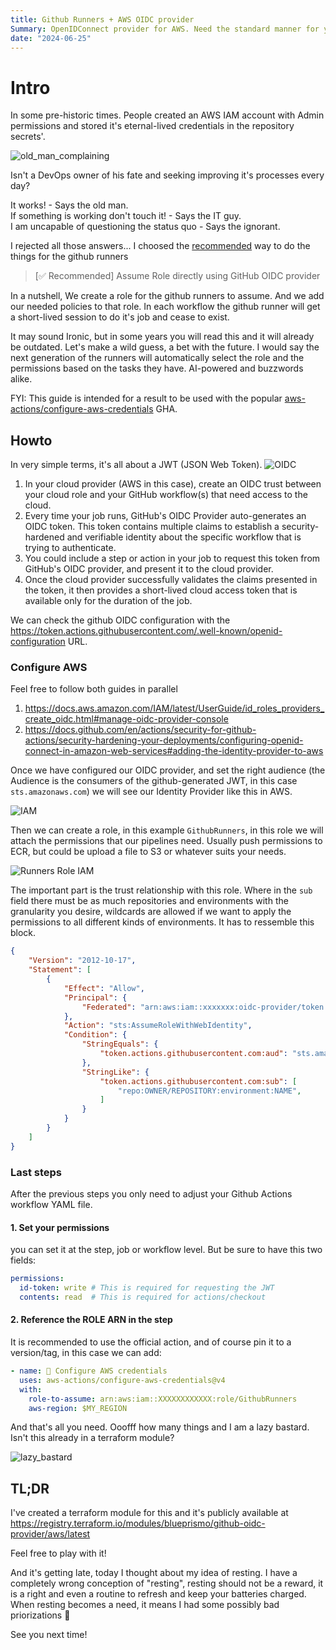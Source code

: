 ```yaml
---
title: Github Runners + AWS OIDC provider
Summary: OpenIDConnect provider for AWS. Need the standard manner for your github runners to interact with your AWS account? Here's your quick guide!
date: "2024-06-25"
---
```


# Intro

In some pre-historic times. People created an AWS IAM account with Admin permissions and stored it's eternal-lived credentials in the repository secrets'.

![old_man_complaining](image.png)

Isn't a DevOps owner of his fate and seeking improving it's processes every day?  

It works! - Says the old man.  
If something is working don't touch it! - Says the IT guy.  
I am uncapable of questioning the status quo - Says the ignorant.  

I rejected all those answers... I choosed the [recommended](https://github.com/aws-actions/configure-aws-credentials/tree/v4?tab=readme-ov-file#using-this-action) way to do the things for the github runners

> [✅ Recommended] Assume Role directly using GitHub OIDC provider

In a nutshell, We create a role for the github runners to assume. And we add our needed policies to that role. In each workflow the github runner will get a short-lived session to do it's job and cease to exist.

It may sound Ironic, but in some years you will read this and it will already be outdated. Let's make a wild guess, a bet with the future. I would say the next generation of the runners will automatically select the role and the permissions based on the tasks they have. AI-powered and buzzwords alike.

FYI: This guide is intended for a result to be used with the popular [aws-actions/configure-aws-credentials](https://github.com/aws-actions/configure-aws-credentials) GHA.

## Howto

In very simple terms, it's all about a JWT (JSON Web Token).
![OIDC](image-1.png)

1. In your cloud provider (AWS in this case), create an OIDC trust between your cloud role and your GitHub workflow(s) that need access to the cloud.
2. Every time your job runs, GitHub's OIDC Provider auto-generates an OIDC token. This token contains multiple claims to establish a security-hardened and verifiable identity about the specific workflow that is trying to authenticate.
3. You could include a step or action in your job to request this token from GitHub's OIDC provider, and present it to the cloud provider.
4. Once the cloud provider successfully validates the claims presented in the token, it then provides a short-lived cloud access token that is available only for the duration of the job.

We can check the github OIDC configuration with the <https://token.actions.githubusercontent.com/.well-known/openid-configuration> URL.

### Configure AWS

Feel free to follow both guides in parallel

1. https://docs.aws.amazon.com/IAM/latest/UserGuide/id_roles_providers_create_oidc.html#manage-oidc-provider-console
2. https://docs.github.com/en/actions/security-for-github-actions/security-hardening-your-deployments/configuring-openid-connect-in-amazon-web-services#adding-the-identity-provider-to-aws

Once we have configured our OIDC provider, and set the right audience (the Audience is the consumers of the github-generated JWT, in this case `sts.amazonaws.com`) we will see our Identity Provider like this in AWS.

![IAM](image-2.png)

Then we can create a role, in this example `GithubRunners`, in this role we will attach the permissions that our pipelines need. Usually push permissions to ECR, but could be upload a file to S3 or whatever suits your needs.

![Runners Role IAM](image-3.png)

The important part is the trust relationship with this role. Where in the `sub` field there must be as much repositories and environments with the granularity you desire, wildcards are allowed if we want to apply the permissions to all different kinds of environments. It has to ressemble this block.

```json
{
    "Version": "2012-10-17",
    "Statement": [
        {
            "Effect": "Allow",
            "Principal": {
                "Federated": "arn:aws:iam::xxxxxxx:oidc-provider/token.actions.githubusercontent.com"
            },
            "Action": "sts:AssumeRoleWithWebIdentity",
            "Condition": {
                "StringEquals": {
                    "token.actions.githubusercontent.com:aud": "sts.amazonaws.com"
                },
                "StringLike": {
                    "token.actions.githubusercontent.com:sub": [
                        "repo:OWNER/REPOSITORY:environment:NAME",
                    ]
                }
            }
        }
    ]
}
```

### Last steps

After the previous steps you only need to adjust your Github Actions workflow YAML file.

#### 1. Set your permissions

you can set it at the step, job or workflow level. But be sure to have this two fields:

```yaml
permissions:
  id-token: write # This is required for requesting the JWT
  contents: read  # This is required for actions/checkout
```

#### 2. Reference the ROLE ARN in the step

It is recommended to use the official action, and of course pin it to a version/tag, in this case we can add:

```yaml
- name: 🔑 Configure AWS credentials
  uses: aws-actions/configure-aws-credentials@v4
  with:
    role-to-assume: arn:aws:iam::XXXXXXXXXXXX:role/GithubRunners
    aws-region: $MY_REGION
```

And that's all you need. Ooofff how many things and I am a lazy bastard. Isn't this already in a terraform module?

![lazy_bastard](image-4.png)

## TL;DR

I've created a terraform module for this and it's publicly available at <https://registry.terraform.io/modules/blueprismo/github-oidc-provider/aws/latest>

Feel free to play with it!

And it's getting late, today I thought about my idea of resting. I have a completely wrong conception of "resting", resting should not be a reward, it is a right and even a routine to refresh and keep your batteries charged. When resting becomes a need, it means I had some possibly bad priorizations :tongue:

See you next time!
